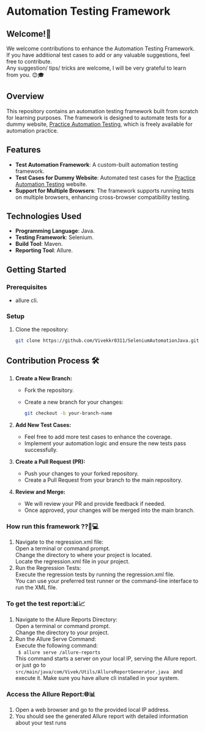 # Automation Testing Framework

## Welcome!🚀  

We welcome contributions to enhance the Automation Testing Framework. If you have additional test cases to add or any valuable suggestions, feel free to contribute.  
Any suggestion/ tips/ tricks are welcome, I will be very grateful to learn from you. 😊🎓


## Overview

This repository contains an automation testing framework built from scratch for learning purposes. The framework is designed to automate tests for a dummy website, [Practice Automation Testing](https://practice.automationtesting.in), which is freely available for automation practice.

## Features

- **Test Automation Framework**: A custom-built automation testing framework.
- **Test Cases for Dummy Website**: Automated test cases for the [Practice Automation Testing](https://practice.automationtesting.in) website.
- **Support for Multiple Browsers**: The framework supports running tests on multiple browsers, enhancing cross-browser compatibility testing.

## Technologies Used

- **Programming Language**: Java.
- **Testing Framework**: Selenium.
- **Build Tool**: Maven.
- **Reporting Tool**: Allure.

## Getting Started

### Prerequisites

- allure cli.

### Setup

1. Clone the repository:

   ```bash
   git clone https://github.com/Vivekkr0311/SeleniumAutomationJava.git

## Contribution Process 🛠️


1. **Create a New Branch:**
   - Fork the repository.
   - Create a new branch for your changes:

     ```bash
     git checkout -b your-branch-name
     ```

2. **Add New Test Cases:**
   - Feel free to add more test cases to enhance the coverage.
   - Implement your automation logic and ensure the new tests pass successfully.

3. **Create a Pull Request (PR):**
   - Push your changes to your forked repository.
   - Create a Pull Request from your branch to the main repository.

4. **Review and Merge:**
   - We will review your PR and provide feedback if needed.
   - Once approved, your changes will be merged into the main branch.
   


### How run this framework ??🏁💻   
1. Navigate to the regression.xml file:  
   Open a terminal or command prompt.  
   Change the directory to where your project is located.  
   Locate the regression.xml file in your project.  
2. Run the Regression Tests:  
   Execute the regression tests by running the regression.xml file.  
   You can use your preferred test runner or the command-line interface to run the XML file.  
   
### To get the test report:📊📈   
1. Navigate to the Allure Reports Directory:  
   Open a terminal or command prompt.  
   Change the directory to your project.  
2. Run the Allure Serve Command:  
   Execute the following command:  
   ```  $ allure serve /allure-reports ```  
   This command starts a server on your local IP, serving the Allure report.
   or just go to  ```src/main/java/com/Vivek/Utils/AllureReportGenerator.java ```
   and execute it.
   Make sure you have allure cli installed in your system.  

### Access the Allure Report:🌐📊  
1. Open a web browser and go to the provided local IP address.  
2. You should see the generated Allure report with detailed information about your test runs  
